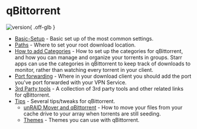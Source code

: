 # qBittorrent

![version](https://img.shields.io/badge/dynamic/json?query=%24.version&url=https%3A%2F%2Fraw.githubusercontent.com%2Fhotio%2Fqbittorrent%2Frelease%2FVERSION.json&label=Latest%20Version&style=for-the-badge&color=4051B5){ .off-glb }

- [Basic-Setup](/Downloaders/qBittorrent/Basic-Setup/) - Basic set up of the most common settings.
- [Paths](/Downloaders/qBittorrent/Paths) - Where to set your root download location.
- [How to add Categories](/Downloaders/qBittorrent/How-to-add-categories/) - How to set up the categories for qBittorrent, and how you can manage and organize your torrents in groups. Starr apps can use the categories in qBittorrent to keep track of downloads to monitor, rather than watching every torrent in your client.
- [Port forwarding](/Downloaders/qBittorrent/Port-forwarding/) - Where in your download client you should add the port you've port forwarded with your VPN Service.
- [3rd Party tools](/Downloaders/qBittorrent/3rd-party-tools/) - A collection of 3rd party tools and other related links for qBittorrent.
- [Tips](/Downloaders/qBittorrent/tips/) - Several tips/tweaks for qBittorrent.
    - [unRAID Mover and qBittorrent](/Downloaders/qBittorrent/Tips/How-to-run-the-unRaid-mover-for-qBittorrent/) - How to move your files from your cache drive to your array when torrents are still seeding.
    - [Themes](/Downloaders/qBittorrent/Tips/Themes/) - Themes you can use with qBittorrent.
